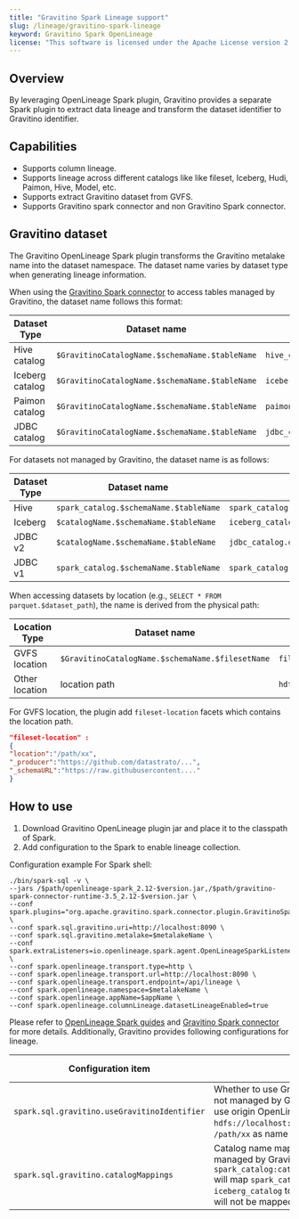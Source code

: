 ```yaml
---
title: "Gravitino Spark Lineage support"
slug: /lineage/gravitino-spark-lineage
keyword: Gravitino Spark OpenLineage
license: "This software is licensed under the Apache License version 2."
---
```


## Overview

By leveraging OpenLineage Spark plugin, Gravitino provides a separate Spark plugin to extract data lineage and transform the dataset identifier to Gravitino identifier.

## Capabilities

- Supports column lineage.
- Supports lineage across different catalogs like like fileset, Iceberg, Hudi, Paimon, Hive, Model, etc.
- Supports extract Gravitino dataset from GVFS.
- Supports Gravitino spark connector and non Gravitino Spark connector.

## Gravitino dataset

The Gravitino OpenLineage Spark plugin transforms the Gravitino metalake name into the dataset namespace. The dataset name varies by dataset type when generating lineage information.

When using the [Gravitino Spark connector](/spark-connector/spark-connector.md) to access tables managed by Gravitino, the dataset name follows this format:

| Dataset Type    | Dataset name                                   | Example                    | Since Version |
|-----------------|------------------------------------------------|----------------------------|---------------|
| Hive catalog    | `$GravitinoCatalogName.$schemaName.$tableName` | `hive_catalog.db.student`  | 0.9.0         |
| Iceberg catalog | `$GravitinoCatalogName.$schemaName.$tableName` | `iceberg_catalog.db.score` | 0.9.0         |
| Paimon catalog  | `$GravitinoCatalogName.$schemaName.$tableName` | `paimon_catalog.db.detail` | 0.9.0         |
| JDBC catalog    | `$GravitinoCatalogName.$schemaName.$tableName` | `jdbc_catalog.db.score`    | 0.9.0         |

For datasets not managed by Gravitino, the dataset name is as follows:

| Dataset Type | Dataset name                           | Example                               | Since Version |
|--------------|----------------------------------------|---------------------------------------|---------------|
| Hive         | `spark_catalog.$schemaName.$tableName` | `spark_catalog.db.table`              | 0.9.0         |
| Iceberg      | `$catalogName.$schemaName.$tableName`  | `iceberg_catalog.db.table`            | 0.9.0         |
| JDBC v2      | `$catalogName.$schemaName.$tableName`  | `jdbc_catalog.db.table`               | 0.9.0         |
| JDBC v1      | `spark_catalog.$schemaName.$tableName` | `spark_catalog.postgres.public.table` | 0.9.0         |

When accessing datasets by location (e.g., `SELECT * FROM parquet.$dataset_path`), the name is derived from the physical path:

| Location Type  | Dataset name                                     | Example                               | Since Version |
|----------------|--------------------------------------------------|---------------------------------------|---------------|
| GVFS location  | `$GravitinoCatalogName.$schemaName.$filesetName` | `fileset_catalog.schema.fileset_a`    | 0.9.0         |
| Other location | location path                                    | `hdfs://127.0.0.1:9000/tmp/a/student` | 0.9.0         |

For GVFS location, the plugin add `fileset-location` facets which contains the location path.

```json
"fileset-location" :
{
"location":"/path/xx",
"_producer":"https://github.com/datastrato/...",
"_schemaURL":"https://raw.githubusercontent...."
}
```

## How to use 

1. Download Gravitino OpenLineage plugin jar and place it to the classpath of Spark.
2. Add configuration to the Spark to enable lineage collection.

Configuration example For Spark shell:

```shell
./bin/spark-sql -v \
--jars /$path/openlineage-spark_2.12-$version.jar,/$path/gravitino-spark-connector-runtime-3.5_2.12-$version.jar \
--conf spark.plugins="org.apache.gravitino.spark.connector.plugin.GravitinoSparkPlugin" \
--conf spark.sql.gravitino.uri=http://localhost:8090 \
--conf spark.sql.gravitino.metalake=$metalakeName \
--conf spark.extraListeners=io.openlineage.spark.agent.OpenLineageSparkListener \
--conf spark.openlineage.transport.type=http \
--conf spark.openlineage.transport.url=http://localhost:8090 \
--conf spark.openlineage.transport.endpoint=/api/lineage \
--conf spark.openlineage.namespace=$metalakeName \
--conf spark.openlineage.appName=$appName \
--conf spark.openlineage.columnLineage.datasetLineageEnabled=true 
```

Please refer to [OpenLineage Spark guides](https://openlineage.io/docs/guides/spark/) and [Gravitino Spark connector](/spark-connector/spark-connector.md) for more details. Additionally, Gravitino provides following configurations for lineage. 

| Configuration item                           | Description                                                                                                                                                                                                                                           | Default value | Required | Since Version |
|----------------------------------------------|-------------------------------------------------------------------------------------------------------------------------------------------------------------------------------------------------------------------------------------------------------|---------------|----------|---------------|
| `spark.sql.gravitino.useGravitinoIdentifier` | Whether to use Gravitino identifier for the dataset not managed by Gravitino. If setting to false, will use origin OpenLineage dataset identifier, like `hdfs://localhost:9000` as namespace and `/path/xx` as name for hive table.                   | True          | No       | 0.9.0         |
| `spark.sql.gravitino.catalogMappings`        | Catalog name mapping roles for the dataset not managed by Gravitino. For example `spark_catalog:catalog1,iceberg_catalog:catalog2` will map `spark_catalog` to `catalog1` and `iceberg_catalog` to `catalog2`, the other catalogs will not be mapped. | None          | No       | 0.9.0         |
